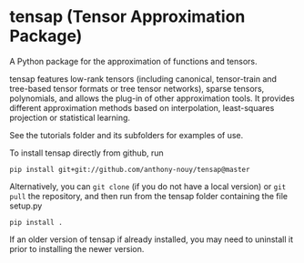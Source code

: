 # tensap (Tensor Approximation Package)

A Python package for the approximation of functions and tensors. 

tensap features low-rank tensors (including canonical, tensor-train and tree-based tensor formats or tree tensor networks), sparse tensors, polynomials, and allows the plug-in of other approximation tools. It provides different approximation methods based on interpolation, least-squares projection or statistical learning.

See the tutorials folder and its subfolders for examples of use.



To install tensap directly from github, run

```
pip install git+git://github.com/anthony-nouy/tensap@master
```

Alternatively, you can `git clone` (if you do not have a local version) or `git pull` the repository, and then run from the tensap folder containing the file setup.py

```
pip install .
```

If an older version of tensap if already installed, you may need to uninstall it prior to installing the newer version.